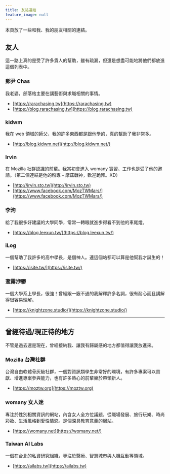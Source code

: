 ```yaml
---
title: 友站連結
feature_image: null
---
```

本頁放了一些和我、我的朋友相關的連結。

友人
--

這一路上真的是受了許多貴人的幫助，雖有疏漏，但還是想盡可能地將他們都放進這個列表中。

### 鄭尹 Chas

我老婆，部落格主要在講藝術與求職相關的事情。

*   [https://rarachasing.tw](https://rarachasing.tw)
*   [https://blog.rarachasing.tw](https://blog.rarachasing.tw)

### kidwm

我在 web 領域的師父，我的許多東西都是跟他學的，真的幫助了我非常多。

*   [http://blog.kidwm.net](http://blog.kidwm.net/)

### Irvin

在 Mozilla 社群認識的前輩。我當初會進入 womany 實習、工作也是受了他的邀請。（第二個連結是他的粉專 – 摩茲戰神，歡迎跪拜。XD）

*   [http://irvin.sto.tw](http://irvin.sto.tw)
*   [https://www.facebook.com/MozTWMars/](https://www.facebook.com/MozTWMars/)

### 李洵

給了我很多好建議的大學同學，常常一轉眼就進步得看不到他的車尾燈。

*   [https://blog.leexun.tw/](https://blog.leexun.tw/)

### iLog

一個幫助了我許多的高中學長，是個神人。連這個站都可以算是他幫我才誕生的！

*   [https://isite.tw/](https://isite.tw/)

### 蘫霧洢鬱

一個大學系上學長，很強！曾經跟一竅不通的我解釋許多名詞，很有耐心而且講解得很容易理解。

*   [https://knightzone.studio/](https://knightzone.studio/)

* * *

曾經待過/現正待的地方
-----------

不管是過去還是現在，曾經接納我、讓我有歸屬感的地方都值得讓我放進來。

### Mozilla 台灣社群

台灣自由軟體骨灰級社群，一個對資訊類學生非常好的環境，有許多專案可以貢獻、增進專案參與能力，也有許多熱心的前輩樂於帶領新人。

*   [https://moztw.org](https://moztw.org)

### womany 女人迷

專注於性別相關資訊的網站，內含女人全方位議題，從職場發展、旅行玩樂、時尚彩妝、生活風格到愛性情慾。是個深具教育意義的網站。

*   [https://womany.net](https://womany.net/)


### Taiwan AI Labs

一個在台北的私資研究組織，專注於醫療、智慧城市與人機互動等領域。

*   [https://ailabs.tw](https://ailabs.tw)
